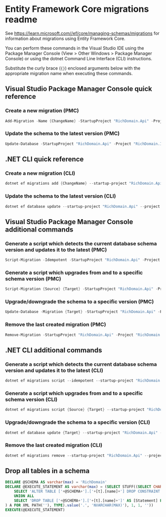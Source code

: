 # Entity Framework Core migrations readme

See <https://learn.microsoft.com//ef/core/managing-schemas/migrations> for information about migrations using Entity Framework Core.

You can perform these commands in the Visual Studio IDE using the Package Manager Console (View > Other Windows > Package Manager Console) or using the dotnet Command Line Interface (CLI) instructions.

Substitute the curly brace (`{}`) enclosed arguments below with the appropriate migration name when executing these commands.

## Visual Studio Package Manager Console quick reference

### Create a new migration (PMC)

```powershell
Add-Migration -Name {ChangeName} -StartupProject "RichDomain.Api" -Project "RichDomain.Infrastructure"
```

### Update the schema to the latest version (PMC)

```powershell
Update-Database -StartupProject "RichDomain.Api" -Project "RichDomain.Infrastructure"
```

## .NET CLI quick reference

### Create a new migration (CLI)

```powershell
dotnet ef migrations add {ChangeName} --startup-project "RichDomain.Api" --project "RichDomain.Infrastructure"
```

### Update the schema to the latest version (CLI)

```powershell
dotnet ef database update --startup-project "RichDomain.Api" --project "RichDomain.Infrastructure"
```

## Visual Studio Package Manager Console additional commands

### Generate a script which detects the current database schema version and updates it to the latest (PMC)

```powershell
Script-Migration -Idempotent -StartupProject "RichDomain.Api" -Project "RichDomain.Infrastructure"
```

### Generate a script which upgrades from and to a specific schema version (PMC)

```powershell
Script-Migration {Source} {Target} -StartupProject "RichDomain.Api" -Project "RichDomain.Infrastructure"
```

### Upgrade/downgrade the schema to a specific version (PMC)

```powershell
Update-Database -Migration {Target} -StartupProject "RichDomain.Api" -Project "RichDomain.Infrastructure"
```

### Remove the last created migration (PMC)

```powershell
Remove-Migration -StartupProject "RichDomain.Api" -Project "RichDomain.Infrastructure"
```

## .NET CLI additional commands

### Generate a script which detects the current database schema version and updates it to the latest (CLI)

```powershell
dotnet ef migrations script --idempotent --startup-project "RichDomain.Api" --project "RichDomain.Infrastructure"
```

### Generate a script which upgrades from and to a specific schema version (CLI)

```powershell
dotnet ef migrations script {Source} {Target} --startup-project "RichDomain.Api" --project "RichDomain.Infrastructure"
```

### Upgrade/downgrade the schema to a specific version (CLI)

```powershell
dotnet ef database update {Target} --startup-project "RichDomain.Api" --project "RichDomain.Infrastructure"
```

### Remove the last created migration (CLI)

```powershell
dotnet ef migrations remove --startup-project "RichDomain.Api" --project "RichDomain.Infrastructure"
```

## Drop all tables in a schema

```sql
DECLARE @SCHEMA AS varchar(max) = 'RichDomain'
DECLARE @EXECUTE_STATEMENT AS varchar(max) = (SELECT STUFF((SELECT CHAR(13) + CHAR(10) + [Statement] FROM (
    SELECT 'ALTER TABLE ['+@SCHEMA+'].['+[t].[name]+'] DROP CONSTRAINT ['+[fk].[name]+']' AS [Statement] FROM [sys].[foreign_keys] AS [fk] INNER JOIN [sys].[tables] AS [t] ON [t].[object_id] = [fk].[parent_object_id] INNER JOIN [sys].[schemas] AS [s] ON [s].[schema_id] = [t].[schema_id] WHERE [s].[name] = @SCHEMA
    UNION ALL
    SELECT 'DROP TABLE ['+@SCHEMA+'].['+[t].[name]+']' AS [Statement] FROM [sys].[tables] AS [t] INNER JOIN [sys].[schemas] AS [s] ON [s].[schema_id] = [t].[schema_id] WHERE [s].[name] = @SCHEMA
) A FOR XML PATH(''), TYPE).value('.', 'NVARCHAR(MAX)'), 1, 1, ''))
EXECUTE(@EXECUTE_STATEMENT)
```
